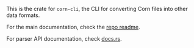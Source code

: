 This is the crate for `corn-cli`, the CLI for converting Corn files into other data formats.

For the main documentation, check the [repo readme](https://github.com/jakestanger/corn/blob/master/README.md).

For parser API documentation, check [docs.rs](https://docs.rs/libcorn/latest/libcorn/).